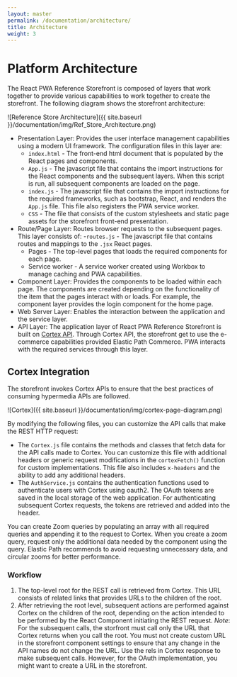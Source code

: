 ```yaml
---
layout: master
permalink: /documentation/architecture/
title: Architecture
weight: 3
---
```

# Platform Architecture
The React PWA Reference Storefront is composed of layers that work together to provide various capabilities to work together to create the storefront. The following diagram shows the storefront architecture: 

![Reference Store Architecture]({{ site.baseurl }}/documentation/img/Ref_Store_Architecture.png)
<br/>

* Presentation Layer: Provides the user interface management capabilities using a modern UI framework. The configuration files in this layer are:
    - `index.html` - The front-end html document that is populated by the React pages and components.
    - `App.js` - The javascript file that contains the import instructions for the React components and the subsequent layers. When this script is run, all subsequent components are loaded on the page.
    - `index.js` - The javascript file that contains the import instructions for the required frameworks, such as bootstrap, React, and renders the `App.js` file. This file also registers the PWA service worker.
    - `CSS` - The file that consists of the custom stylesheets and static page assets for the storefront front-end presentation.
* Route/Page Layer: Routes browser requests to the subsequent pages. This layer consists of:
    -`routes.js` - The javascript file that contains routes and mappings to the `.jsx` React pages.
    - Pages - The top-level pages that loads the required components for each page.
    - Service worker - A service worker created using Workbox to manage caching and PWA capabilities.
* Component Layer: Provides the components to be loaded within each page. The components are created depending on the functionality of the item that the pages interact with or loads. For example, the component layer provides the login component for the home page.
* Web Server Layer: Enables the interaction between the application and the service layer. 
* API Layer: The application layer of React PWA Reference Storefront is built on [Cortex API](https://developers.elasticpath.com/commerce/7.3/Cortex-API-Front-End-Development/Getting-Started/Introduction). Through Cortex API, the storefront get to use the e-commerce capabilities provided Elastic Path Commerce. PWA interacts with the required services through this layer.

## Cortex Integration
The storefront invokes Cortex APIs to ensure that the best practices of consuming hypermedia APIs are followed.

![Cortex]({{ site.baseurl }}/documentation/img/cortex-page-diagram.png)

By modifying the following files, you can customize the API calls that make the REST HTTP request:
* The `Cortex.js` file contains the methods and classes that fetch data for the API calls made to Cortex. You can customize this file with additional headers or generic request modifications in the `cortexFetch()` function for custom implementations. This file also includes `x-headers` and the ability to add any additional headers. 
* The `AuthService.js` contains the authentication functions used to authenticate users with Cortex using oauth2. The OAuth tokens are saved in the local storage of the web application. For authenticating subsequent Cortex requests, the tokens are retrieved and added into the header.

You can create Zoom queries by populating an array with all required queries and appending it to the request to Cortex. When you create a zoom query, request only the additional data needed by the component using the query. Elastic Path recommends to avoid requesting unnecessary data, and circular zooms for better performance.

### Workflow
1. The top-level root for the REST call is retrieved from Cortex. This URL consists of related links that provides URLs to the children of the root.
2. After retrieving the root level, subsequent actions are performed against Cortex on the children of the root, depending on the action intended to be performed by the React Component initiating the REST request.
    *Note*: For the subsequent calls, the storfront must call only the URL that Cortex returns when you call the root. You must not create custom URL in the storefront component settings to ensure that any change in the API names do not change the URL. Use the rels in Cortex response to make subsequent calls. However, for the OAuth implementation, you might want to create a URL in the storefront.


